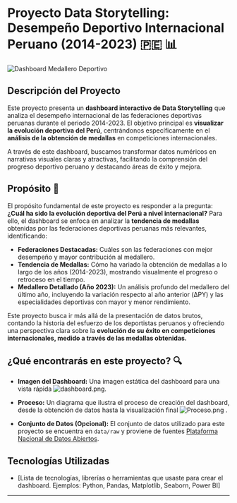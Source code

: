 # Proyecto Data Storytelling: Desempeño Deportivo Internacional Peruano (2014-2023) 🇵🇪 📊

![Dashboard Medallero Deportivo](/docs/demo.gif)

## Descripción del Proyecto

Este proyecto presenta un **dashboard interactivo de Data Storytelling** que analiza el desempeño internacional de las federaciones deportivas peruanas durante el periodo 2014-2023.  El objetivo principal es **visualizar la evolución deportiva del Perú**, centrándonos específicamente en el **análisis de la obtención de medallas** en competiciones internacionales.

A través de este dashboard, buscamos transformar datos numéricos en narrativas visuales claras y atractivas, facilitando la comprensión del progreso deportivo peruano y destacando áreas de éxito y mejora.

## Propósito 🎯

El propósito fundamental de este proyecto es responder a la pregunta: **¿Cuál ha sido la evolución deportiva del Perú a nivel internacional?**  Para ello, el dashboard se enfoca en analizar la **tendencia de medallas** obtenidas por las federaciones deportivas peruanas más relevantes, identificando:

* **Federaciones Destacadas:**  Cuáles son las federaciones con mejor desempeño y mayor contribución al medallero.
* **Tendencia de Medallas:**  Cómo ha variado la obtención de medallas a lo largo de los años (2014-2023), mostrando visualmente el progreso o retroceso en el tiempo.
* **Medallero Detallado (Año 2023):**  Un análisis profundo del medallero del último año, incluyendo la variación respecto al año anterior (ΔPY) y las especialidades deportivas con mayor y menor rendimiento.

Este proyecto busca ir más allá de la presentación de datos brutos, contando la historia del esfuerzo de los deportistas peruanos y ofreciendo una perspectiva clara sobre la **evolución de su éxito en competiciones internacionales, medido a través de las medallas obtenidas.**

## ¿Qué encontrarás en este proyecto? 🔍

* **Imagen del Dashboard:**  Una imagen estática del dashboard para una vista rápida  ![dashboard.png](/docs/dashboard_ss.png).
* **Proceso:**  Un diagrama que ilustra el proceso de creación del dashboard, desde la obtención de datos hasta la visualización final ![Proceso.png](/docs/process.png) .

* **Conjunto de Datos (Opcional):** El conjunto de datos utilizado para este proyecto se encuentra en `data/raw` y proviene de fuentes [Plataforma Nacional de Datos Abiertos](https://datosabiertos.gob.pe/dataset/deportistas-en-eventos-deportivos-internacionales-instituto-peruano-del-deporte-ipd).

## Tecnologías Utilizadas

* [Lista de tecnologías, librerías o herramientas que usaste para crear el dashboard.  Ejemplos:  Python, Pandas, Matplotlib, Seaborn, Power BI]

---